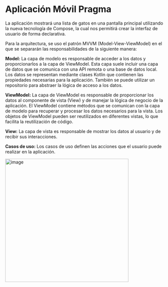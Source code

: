 # Aplicación Móvil Pragma

La aplicación mostrará una lista de gatos en una pantalla principal utilizando la nueva tecnología de Compose,
la cual nos permitirá crear la interfaz de usuario de forma declarativa.

Para la arquitectura, se uso el patrón MVVM (Model-View-ViewModel) en el que se separarán las responsabilidades de la siguiente manera:

**Model:** La capa de modelo es responsable de acceder a los datos y proporcionarlos a la capa de ViewModel. Esta capa suele incluir una capa de datos que se comunica con una API remota o una base de datos local. Los datos se representan mediante clases Kotlin que contienen las propiedades necesarias para la aplicación. También se puede utilizar un repositorio para abstraer la lógica de acceso a los datos.

**ViewModel:** La capa de ViewModel es responsable de proporcionar los datos al componente de vista (View) y de manejar la lógica de negocio de la aplicación. El ViewModel contiene métodos que se comunican con la capa de modelo para recuperar y procesar los datos necesarios para la vista. Los objetos de ViewModel pueden ser reutilizados en diferentes vistas, lo que facilita la reutilización de código.

**View:** La capa de vista es responsable de mostrar los datos al usuario y de recibir sus interacciones.

**Casos de uso:** Los casos de uso definen las acciones que el usuario puede realizar en la aplicación. 

<img width="393" alt="image" src="https://user-images.githubusercontent.com/15202840/232626446-6b273e1b-a19a-4cbe-b222-cecaff2d6fcc.png">


